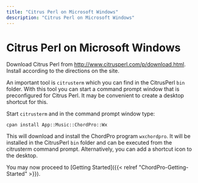 ```yaml
---
title: "Citrus Perl on Microsoft Windows"
description: "Citrus Perl on Microsoft Windows"
---
```


# Citrus Perl on Microsoft Windows

Download Citrus Perl from <http://www.citrusperl.com/p/download.html>.
Install according to the directions on the site.

An important tool is `citrusterm` which you can find in the CitrusPerl `bin` folder. With this tool you can start a command prompt window that is preconfigured for Citrus Perl. It may be convenient to create a desktop shortcut for this.

Start `citrusterm` and in the command prompt window type:

`cpan install App::Music::ChordPro::Wx`

This will download and install the ChordPro program `wxchordpro`. It will be installed in the CitrusPerl `bin` folder and can be executed from the citrusterm command prompt. Alternatively, you can add a shortcut icon to the desktop.

You may now proceed to [Getting Started]({{< relref "ChordPro-Getting-Started" >}}).

